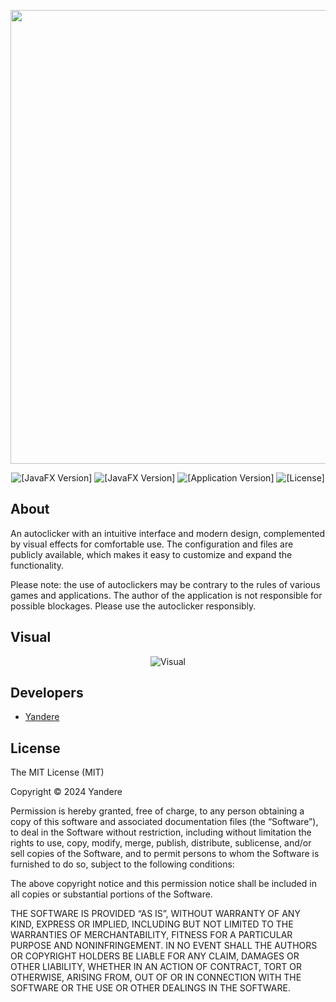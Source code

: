 <p align="center">
 <img src="https://i.imgur.com/XLTantM.png" width="726" length="2000">
</p>

<p align="center">
 <img src="https://img.shields.io/badge/JavaFX-red" alt="[JavaFX Version]">
 <img src="https://img.shields.io/badge/Kotlin-blue" alt="[JavaFX Version]">
 <img src="https://img.shields.io/badge/AutoClicker-black" alt="[Application Version]">
 <img src="https://img.shields.io/badge/License-MIT-pink" alt="[License]">
</p>

## About

An autoclicker with an intuitive interface and modern design, complemented by visual effects for comfortable use. The configuration and files are publicly available, which makes it easy to customize and expand the functionality.

Please note: the use of autoclickers may be contrary to the rules of various games and applications. The author of the application is not responsible for possible blockages. Please use the autoclicker responsibly.

## Visual
<p align="center">
  <img src="https://github.com/user-attachments/assets/a1891d25-bc18-4ccd-8bd2-2cfa7226525b" alt="Visual">

</p>


## Developers

- [Yandere](https://github.com/yangasai)

## License

The MIT License (MIT)

Copyright © 2024 Yandere


Permission is hereby granted, free of charge, to any person obtaining a copy
of this software and associated documentation files (the “Software”), to deal
in the Software without restriction, including without limitation the rights
to use, copy, modify, merge, publish, distribute, sublicense, and/or sell
copies of the Software, and to permit persons to whom the Software is
furnished to do so, subject to the following conditions:

The above copyright notice and this permission notice shall be included in
all copies or substantial portions of the Software.

THE SOFTWARE IS PROVIDED “AS IS”, WITHOUT WARRANTY OF ANY KIND, EXPRESS OR
IMPLIED, INCLUDING BUT NOT LIMITED TO THE WARRANTIES OF MERCHANTABILITY,
FITNESS FOR A PARTICULAR PURPOSE AND NONINFRINGEMENT. IN NO EVENT SHALL THE
AUTHORS OR COPYRIGHT HOLDERS BE LIABLE FOR ANY CLAIM, DAMAGES OR OTHER
LIABILITY, WHETHER IN AN ACTION OF CONTRACT, TORT OR OTHERWISE, ARISING FROM,
OUT OF OR IN CONNECTION WITH THE SOFTWARE OR THE USE OR OTHER DEALINGS IN
THE SOFTWARE.
